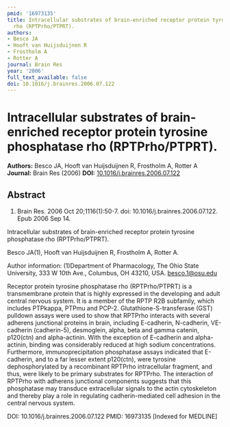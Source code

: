 ```yaml
---
pmid: '16973135'
title: Intracellular substrates of brain-enriched receptor protein tyrosine phosphatase
  rho (RPTPrho/PTPRT).
authors:
- Besco JA
- Hooft van Huijsduijnen R
- Frostholm A
- Rotter A
journal: Brain Res
year: '2006'
full_text_available: false
doi: 10.1016/j.brainres.2006.07.122
---
```


# Intracellular substrates of brain-enriched receptor protein tyrosine phosphatase rho (RPTPrho/PTPRT).
**Authors:** Besco JA, Hooft van Huijsduijnen R, Frostholm A, Rotter A
**Journal:** Brain Res (2006)
**DOI:** [10.1016/j.brainres.2006.07.122](https://doi.org/10.1016/j.brainres.2006.07.122)

## Abstract

1. Brain Res. 2006 Oct 20;1116(1):50-7. doi: 10.1016/j.brainres.2006.07.122. Epub
 2006 Sep 14.

Intracellular substrates of brain-enriched receptor protein tyrosine phosphatase 
rho (RPTPrho/PTPRT).

Besco JA(1), Hooft van Huijsduijnen R, Frostholm A, Rotter A.

Author information:
(1)Department of Pharmacology, The Ohio State University, 333 W 10th Ave., 
Columbus, OH 43210, USA. besco.1@osu.edu

Receptor protein tyrosine phosphatase rho (RPTPrho/PTPRT) is a transmembrane 
protein that is highly expressed in the developing and adult central nervous 
system. It is a member of the RPTP R2B subfamily, which includes PTPkappa, PTPmu 
and PCP-2. Glutathione-S-transferase (GST) pulldown assays were used to show 
that RPTPrho interacts with several adherens junctional proteins in brain, 
including E-cadherin, N-cadherin, VE-cadherin (cadherin-5), desmoglein, alpha, 
beta and gamma catenin, p120(ctn) and alpha-actinin. With the exception of 
E-cadherin and alpha-actinin, binding was considerably reduced at high sodium 
concentrations. Furthermore, immunoprecipitation phosphatase assays indicated 
that E-cadherin, and to a far lesser extent p120(ctn), were tyrosine 
dephosphorylated by a recombinant RPTPrho intracellular fragment, and thus, were 
likely to be primary substrates for RPTPrho. The interaction of RPTPrho with 
adherens junctional components suggests that this phosphatase may transduce 
extracellular signals to the actin cytoskeleton and thereby play a role in 
regulating cadherin-mediated cell adhesion in the central nervous system.

DOI: 10.1016/j.brainres.2006.07.122
PMID: 16973135 [Indexed for MEDLINE]
